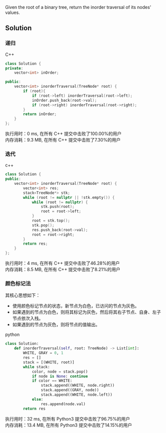 Given the root of a binary tree, return the inorder traversal of its nodes' values.

## Solution

### 递归

C++
```c++
class Solution {
private:
    vector<int> inOrder;

public:
    vector<int> inorderTraversal(TreeNode* root) {
        if (root){
            if (root->left) inorderTraversal(root->left);
            inOrder.push_back(root->val);
            if (root->right) inorderTraversal(root->right);
        }
        return inOrder;
    }
};
```
执行用时：0 ms, 在所有 C++ 提交中击败了100.00%的用户  
内存消耗：9.3 MB, 在所有 C++ 提交中击败了7.30%的用户

### 迭代

c++
```c++
class Solution {
public:
    vector<int> inorderTraversal(TreeNode* root) {
        vector<int> res;
        stack<TreeNode*> stk;
        while (root != nullptr || !stk.empty()) {
            while (root != nullptr) {
                stk.push(root);
                root = root->left;
            }
            root = stk.top();
            stk.pop();
            res.push_back(root->val);
            root = root->right;
        }
        return res;
    }
};

```

执行用时：4 ms, 在所有 C++ 提交中击败了46.28%的用户  
内存消耗：8.5 MB, 在所有 C++ 提交中击败了8.21%的用户

### 颜色标记法
其核心思想如下：

- 使用颜色标记节点的状态，新节点为白色，已访问的节点为灰色。
- 如果遇到的节点为白色，则将其标记为灰色，然后将其右子节点、自身、左子节点依次入栈。
- 如果遇到的节点为灰色，则将节点的值输出。

python
```python
class Solution:
    def inorderTraversal(self, root: TreeNode) -> List[int]:
        WHITE, GRAY = 0, 1
        res = []
        stack = [(WHITE, root)]
        while stack:
            color, node = stack.pop()
            if node is None: continue
            if color == WHITE:
                stack.append((WHITE, node.right))
                stack.append((GRAY, node))
                stack.append((WHITE, node.left))
            else:
                res.append(node.val)
        return res
```
执行用时：32 ms, 在所有 Python3 提交中击败了96.75%的用户  
内存消耗：13.4 MB, 在所有 Python3 提交中击败了14.15%的用户
